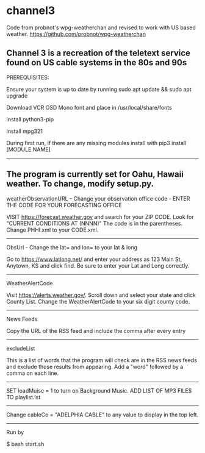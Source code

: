# channel3
Code from probnot's wpg-weatherchan and revised to work with US based weather. https://github.com/probnot/wpg-weatherchan


Channel 3 is a recreation of the teletext service found on US cable systems in the 80s and 90s
----------

PREREQUISITES:

Ensure your system is up to date by running sudo apt update && sudo apt upgrade

Download VCR OSD Mono font and place in /usr/local/share/fonts

Install python3-pip

Install mpg321

During first run, if there are any missing modules install with pip3 install [MODULE NAME]

----------
The program is currently set for Oahu, Hawaii weather. To change, modify setup.py. 
-----

weatherObservationURL - Change your observation office code - ENTER THE CODE FOR YOUR FORECASTING OFFICE

VISIT https://forecast.weather.gov and search for your ZIP CODE. Look for "CURRENT CONDITIONS AT <Name of Location> (NNNN)" The code is in the parentheses. Change PHHI.xml to your CODE.xml.

-----

ObsUrl - Change the lat= and lon= to your lat & long 

Go to https://www.latlong.net/ and enter your address as 123 Main St, Anytown, KS and click find. Be sure to enter your Lat and Long correctly.

-----

WeatherAlertCode

Visit https://alerts.weather.gov/. Scroll down and select your state and click County List. Change the WeatherAlertCode to your six digit county code.

-----

News Feeds

Copy the URL of the RSS feed and include the comma after every entry

-----

excludeList

This is a list of words that the program will check are in the RSS news feeds and exclude those results from appearing. Add a "word" followed by a comma on each line.

-----

SET loadMuisc = 1 to turn on Background Music. ADD LIST OF MP3 FILES TO playlist.lst

-----

Change cableCo = "ADELPHIA CABLE" to any value to display in the top left.

----------

Run by

$ bash start.sh
